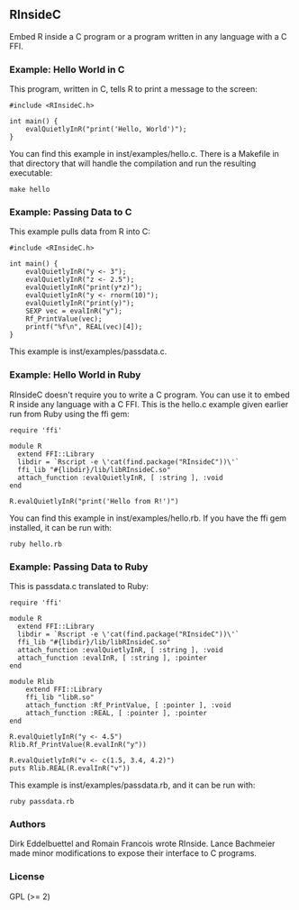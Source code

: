 ## RInsideC

Embed R inside a C program or a program written in any language with a C FFI.

### Example: Hello World in C

This program, written in C, tells R to print a message to the screen:

```
#include <RInsideC.h>

int main() {
	evalQuietlyInR("print('Hello, World')");
}
```

You can find this example in inst/examples/hello.c. There is a Makefile in that directory that will handle the compilation and run the resulting executable:

```
make hello
```

### Example: Passing Data to C

This example pulls data from R into C:

```
#include <RInsideC.h>

int main() {
	evalQuietlyInR("y <- 3");
	evalQuietlyInR("z <- 2.5");
	evalQuietlyInR("print(y*z)");
	evalQuietlyInR("y <- rnorm(10)");
	evalQuietlyInR("print(y)");
	SEXP vec = evalInR("y");
	Rf_PrintValue(vec);
	printf("%f\n", REAL(vec)[4]);
}
```

This example is inst/examples/passdata.c.

### Example: Hello World in Ruby

RInsideC doesn't require you to write a C program. You can use it to embed R inside any language with a C FFI. This is the hello.c example given earlier run from Ruby using the ffi gem:

```
require 'ffi'

module R
  extend FFI::Library
  libdir = `Rscript -e \'cat(find.package("RInsideC"))\'`
  ffi_lib "#{libdir}/lib/libRInsideC.so"
  attach_function :evalQuietlyInR, [ :string ], :void
end

R.evalQuietlyInR("print('Hello from R!')")
```

You can find this example in inst/examples/hello.rb. If you have the ffi gem installed, it can be run with:

```
ruby hello.rb
```

### Example: Passing Data to Ruby

This is passdata.c translated to Ruby:

```
require 'ffi'

module R
  extend FFI::Library
  libdir = `Rscript -e \'cat(find.package("RInsideC"))\'`
  ffi_lib "#{libdir}/lib/libRInsideC.so"
  attach_function :evalQuietlyInR, [ :string ], :void
  attach_function :evalInR, [ :string ], :pointer
end

module Rlib
	extend FFI::Library
	ffi_lib "libR.so"
	attach_function :Rf_PrintValue, [ :pointer ], :void
	attach_function :REAL, [ :pointer ], :pointer
end

R.evalQuietlyInR("y <- 4.5")
Rlib.Rf_PrintValue(R.evalInR("y"))

R.evalQuietlyInR("v <- c(1.5, 3.4, 4.2)")
puts Rlib.REAL(R.evalInR("v"))
```

This example is inst/examples/passdata.rb, and it can be run with:

```
ruby passdata.rb
```

### Authors

Dirk Eddelbuettel and Romain Francois wrote RInside. Lance Bachmeier made minor modifications to expose their interface to C programs.

### License

GPL (>= 2)
